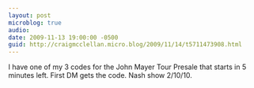 ```yaml
---
layout: post
microblog: true
audio: 
date: 2009-11-13 19:00:00 -0500
guid: http://craigmcclellan.micro.blog/2009/11/14/t5711473908.html
---
```

I have one of my 3 codes for the John Mayer Tour Presale that starts in 5 minutes left.  First DM gets the code. Nash show 2/10/10.
